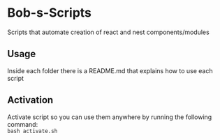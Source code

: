 # Bob-s-Scripts

Scripts that automate creation of react and nest components/modules

## Usage

Inside each folder there is a README.md that explains how to use each script

## Activation

Activate script so you can use them anywhere by running the following command:<br />
`bash activate.sh`
